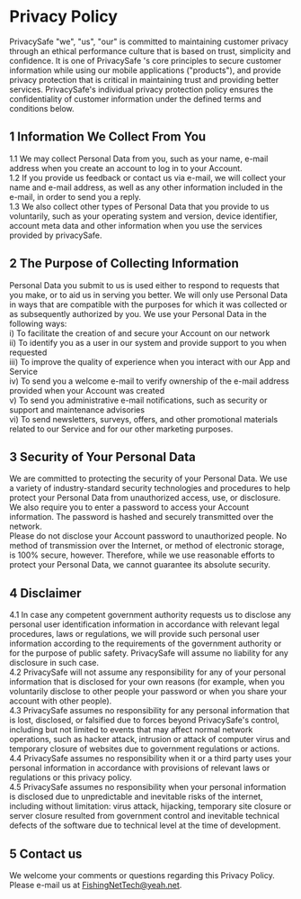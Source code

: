 # Privacy Policy
PrivacySafe \"we\", \"us\", \"our\" is committed to maintaining customer privacy through an ethical performance culture that is based on trust, simplicity and confidence. It is one of PrivacySafe \'s core principles to secure customer information while using our mobile applications (\"products\"), and provide privacy protection that is critical in maintaining trust and providing better services. PrivacySafe\'s individual privacy protection policy ensures the confidentiality of customer information under the defined terms and conditions below.
## 1 Information We Collect From You
1.1 We may collect Personal Data from you, such as your name, e-mail address when you create an account to log in to your Account.
</br>1.2 If you provide us feedback or contact us via e-mail, we will collect your name and e-mail address, as well as any other information included in the e-mail, in order to send you a reply.
</br>1.3 We also collect other types of Personal Data that you provide to us voluntarily, such as your operating system and version, device identifier, account meta data and other information when you use the services provided by privacySafe.
## 2 The Purpose of Collecting Information
Personal Data you submit to us is used either to respond to requests that you make, or to aid us in serving you better. We will only use Personal Data in ways that are compatible with the purposes for which it was collected or as subsequently authorized by you. We use your Personal Data in the following ways:
</br>i) To facilitate the creation of and secure your Account on our network
</br>ii) To identify you as a user in our system and provide support to you when requested
</br>iii) To improve the quality of experience when you interact with our App and Service
</br>iv) To send you a welcome e-mail to verify ownership of the e-mail address provided when your Account was created
</br>v) To send you administrative e-mail notifications, such as security or support and maintenance advisories
</br>vi) To send newsletters, surveys, offers, and other promotional materials related to our Service and for our other marketing purposes.
## 3 Security of Your Personal Data
We are committed to protecting the security of your Personal Data. We use a variety of industry-standard security technologies and procedures to help protect your Personal Data from unauthorized access, use, or disclosure. We also require you to enter a password to access your Account information. The password is hashed and securely transmitted over the network.
</br>Please do not disclose your Account password to unauthorized people. No method of transmission over the Internet, or method of electronic storage, is 100% secure, however. Therefore, while we use reasonable efforts to protect your Personal Data, we cannot guarantee its absolute security.
## 4 Disclaimer
4.1 In case any competent government authority requests us to disclose any personal user identification information in accordance with relevant legal procedures, laws or regulations, we will provide such personal user information according to the requirements of the government authority or for the purpose of public safety. PrivacySafe will assume no liability for any disclosure in such case.
</br>4.2 PrivacySafe will not assume any responsibility for any of your personal information that is disclosed for your own reasons (for example, when you voluntarily disclose to other people your password or when you share your account with other people).
</br>4.3 PrivacySafe assumes no responsibility for any personal information that is lost, disclosed, or falsified due to forces beyond PrivacySafe\'s control, including but not limited to events that may affect normal network operations, such as hacker attack, intrusion or attack of computer virus and temporary closure of websites due to government regulations or actions.
</br>4.4 PrivacySafe assumes no responsibility when it or a third party uses your personal information in accordance with provisions of relevant laws or regulations or this privacy policy.
</br>4.5 PrivacySafe assumes no responsibility when your personal information is disclosed due to unpredictable and inevitable risks of the internet, including without limitation: virus attack, hijacking, temporary site closure or server closure resulted from government control and inevitable technical defects of the software due to technical level at the time of development.
## 5 Contact us
We welcome your comments or questions regarding this Privacy Policy. Please e-mail us at <u>FishingNetTech@yeah.net</u>.
